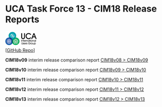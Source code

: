# UCA Task Force 13 - CIM18 Release Reports

![image](readme-icons/image-header-1.png)  
\[[GitHub Repo](https://github.com/cimug-org/utf13-site)\]
      
**CIM18v09** interim release comparison report [CIM18v08 > CIM18v09](https://utf13-site.ucaiug.io/example-comparison-report/comparison-report.html)

**CIM18v10** interim release comparison report [CIM18v09 > CIM18v10](https://utf13-site.ucaiug.io/example-comparison-report/comparison-report.html)

**CIM18v11** interim release comparison report [CIM18v10 > CIM18v11](https://utf13-site.ucaiug.io/example-comparison-report/comparison-report.html)

**CIM18v12** interim release comparison report [CIM18v11 > CIM18v12](https://utf13-site.ucaiug.io/example-comparison-report/comparison-report.html)

**CIM18v13** interim release comparison report [CIM18v12 > CIM18v13](https://utf13-site.ucaiug.io/example-comparison-report/comparison-report.html)

